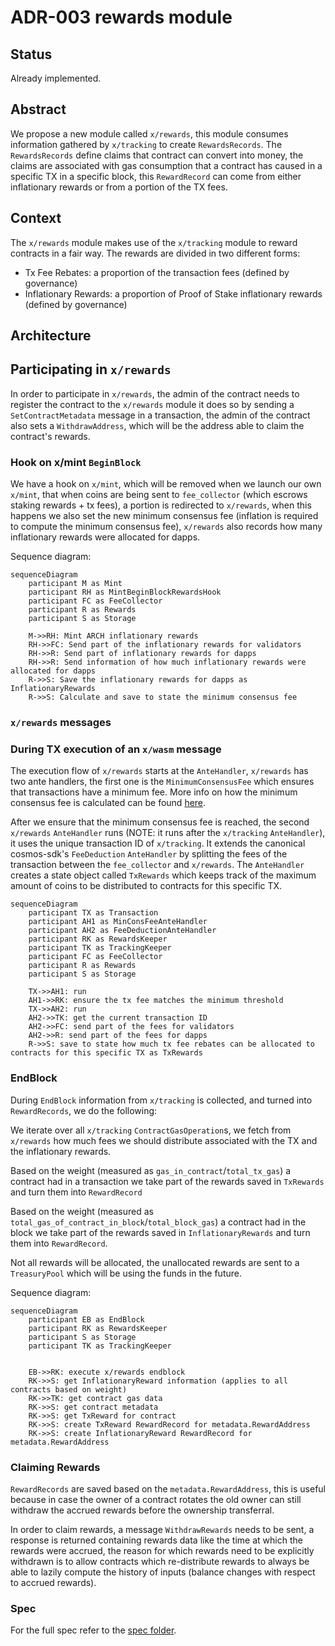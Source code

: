 # ADR-003 rewards module

## Status

Already implemented.

## Abstract

We propose a new module called `x/rewards`, this module consumes information gathered by `x/tracking` to create `RewardsRecords`.
The `RewardsRecords` define claims that contract can convert into money, the claims are associated with gas consumption
that a contract has caused in a specific TX in a specific block, this `RewardRecord` can come from either inflationary rewards
or from a portion of the TX fees.

## Context

The `x/rewards` module makes use of the `x/tracking` module to reward contracts in a fair way.
The rewards are divided in two different forms:
- Tx Fee Rebates: a proportion of the transaction fees (defined by governance)
- Inflationary Rewards: a proportion of Proof of Stake inflationary rewards (defined by governance)

## Architecture

## Participating in `x/rewards`

In order to participate in `x/rewards`, the admin of the contract needs to register the contract to the `x/rewards` module
it does so by sending a `SetContractMetadata` message in a transaction, the admin of the contract also sets a `WithdrawAddress`, which
will be the address able to claim the contract's rewards.

### Hook on x/mint `BeginBlock`

We have a hook on `x/mint`, which will be removed when we launch our own `x/mint`, that when coins are being sent to 
`fee_collector` (which escrows staking rewards + tx fees), a portion is redirected to `x/rewards`, when this happens
we also set the new minimum consensus fee (inflation is required to compute the minimum consensus fee), `x/rewards` also
records how many inflationary rewards were allocated for dapps.

Sequence diagram:

```mermaid
sequenceDiagram
    participant M as Mint
    participant RH as MintBeginBlockRewardsHook
    participant FC as FeeCollector
    participant R as Rewards
    participant S as Storage
    
    M->>RH: Mint ARCH inflationary rewards
    RH->>FC: Send part of the inflationary rewards for validators
    RH->>R: Send part of inflationary rewards for dapps
    RH->>R: Send information of how much inflationary rewards were allocated for dapps 
    R->>S: Save the inflationary rewards for dapps as InflationaryRewards
    R->>S: Calculate and save to state the minimum consensus fee
```

### `x/rewards` messages

### During TX execution of an `x/wasm` message

The execution flow of `x/rewards` starts at the `AnteHandler`, `x/rewards` has two ante handlers, the first one is the 
`MinimumConsensusFee` which ensures that transactions have a minimum fee. More info on how the minimum consensus fee is 
calculated can be found [here](https://gist.github.com/fdymylja/48dc9f2bf9f81d9bf5650b0dd06efc95).

After we ensure that the minimum consensus fee is reached, the second `x/rewards` `AnteHandler` runs (NOTE: it runs after
the `x/tracking` `AnteHandler`), it uses the unique transaction ID of `x/tracking`. It extends the canonical cosmos-sdk's
`FeeDeduction` `AnteHandler` by splitting the fees of  the transaction between the `fee_collector` and `x/rewards`. The 
`AnteHandler` creates a state object called `TxRewards` which keeps track of the maximum amount of coins to be distributed
to contracts for this specific TX.

```mermaid
sequenceDiagram
    participant TX as Transaction
    participant AH1 as MinConsFeeAnteHandler
    participant AH2 as FeeDeductionAnteHandler
    participant RK as RewardsKeeper
    participant TK as TrackingKeeper
    participant FC as FeeCollector
    participant R as Rewards
    participant S as Storage
    
    TX->>AH1: run
    AH1->>RK: ensure the tx fee matches the minimum threshold
    TX->>AH2: run
    AH2->>TK: get the current transaction ID
    AH2->>FC: send part of the fees for validators
    AH2->>R: send part of the fees for dapps
    R->>S: save to state how much tx fee rebates can be allocated to contracts for this specific TX as TxRewards
```

### EndBlock

During `EndBlock` information from `x/tracking` is collected, and turned into `RewardRecords`, we do the following:

We iterate over all `x/tracking` `ContractGasOperation`s, we fetch from `x/rewards` how much fees we should distribute 
associated with the TX and the inflationary rewards. 

Based on the weight (measured as `gas_in_contract`/`total_tx_gas`) a contract had in a transaction we take part of the 
rewards saved in `TxRewards` and turn them into `RewardRecord` 

Based on the weight (measured as `total_gas_of_contract_in_block`/`total_block_gas`) a contract had in the block we take
part of the rewards saved in `InflationaryRewards` and turn them into `RewardRecord`.

Not all rewards will be allocated, the unallocated rewards are sent to a `TreasuryPool` which will be using the funds in
the future.

Sequence diagram:

```mermaid
sequenceDiagram
    participant EB as EndBlock
    participant RK as RewardsKeeper
    participant S as Storage
    participant TK as TrackingKeeper


    EB->>RK: execute x/rewards endblock
    RK->>S: get InflationaryReward information (applies to all contracts based on weight)
    RK->>TK: get contract gas data
    RK->>S: get contract metadata
    RK->>S: get TxReward for contract
    RK->>S: create TxReward RewardRecord for metadata.RewardAddress 
    RK->>S: create InflationaryReward RewardRecord for metadata.RewardAddress
```

### Claiming Rewards

`RewardRecords` are saved based on the `metadata.RewardAddress`, this is useful because in case the owner of a contract
rotates the old owner can still withdraw  the accrued rewards before the ownership transferral.

In order to claim rewards, a message `WithdrawRewards` needs to be sent, a response is returned containing rewards data 
like the time at which the rewards were accrued, the reason for which rewards need to be explicitly withdrawn is to allow
contracts which re-distribute rewards to always be able to lazily compute the history of inputs (balance changes with respect
to accrued rewards).

### Spec

For the full spec refer to the [spec folder](../../x/rewards/spec).
